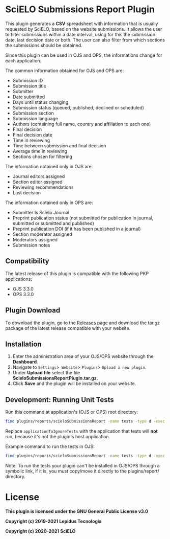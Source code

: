 # SciELO Submissions Report Plugin

This plugin generates a **CSV** spreadsheet with information that is usually requested by SciELO, based on the website submissions. It allows the user to filter submissions within a date interval, using for this the submission date, last decision date or both. The user can also filter from which sections the submissions should be obtained.

Since this plugin can be used in OJS and OPS, the informations change for each application.

The common information obtained for OJS and OPS are:
- Submission ID
- Submission title
- Submitter
- Date submitted
- Days until status changing
- Submission status (queued, published, declined or scheduled)
- Submission section
- Submission language
- Authors (containing full name, country and affiliation to each one)
- Final decision
- Final decision date
- Time in reviewing
- Time between submission and final decision
- Average time in reviewing
- Sections chosen for filtering

The information obtained only in OJS are:
- Journal editors assigned
- Section editor assigned
- Reviewing recommendations
- Last decision

The information obtained only in OPS are:
- Submitter Is Scielo Journal
- Preprint publication status (not submitted for publication in journal, submitted or submitted and published)
- Preprint publication DOI (if it has been published in a journal)
- Section moderator assigned
- Moderators assigned
- Submission notes


## Compatibility

The latest release of this plugin is compatible with the following PKP applications:

* OJS 3.3.0
* OPS 3.3.0


## Plugin Download

To download the plugin, go to the [Releases page](https://github.com/lepidus/scieloSubmissionsReport/releases) and download the tar.gz package of the latest release compatible with your website.

## Installation

1. Enter the administration area of ​​your OJS/OPS website through the __Dashboard__.
2. Navigate to `Settings`>` Website`> `Plugins`> `Upload a new plugin`.
3. Under __Upload file__ select the file __ScieloSubmissionsReportPlugin.tar.gz__.
4. Click __Save__ and the plugin will be installed on your website.

## Development: Running Unit Tests

Run this command at application's (OJS or OPS) root directory:

``` bash
find plugins/reports/scieloSubmissionsReport -name tests -type d -exec php lib/pkp/lib/vendor/phpunit/phpunit/phpunit --configuration lib/pkp/tests/phpunit-env2.xml --exclude-group applicationToIgnoreTests -v "{}" ";"
```

Replace `applicationToIgnoreTests` with the application that tests will **not** run, because it's not the plugin's host application.

Example command to run the tests in OJS:

``` bash
find plugins/reports/scieloSubmissionsReport -name tests -type d -exec php lib/pkp/lib/vendor/phpunit/phpunit/phpunit --configuration lib/pkp/tests/phpunit-env2.xml --exclude-group OPS -v "{}" ";"
```

Note: To run the tests your plugin can't be installed in OJS/OPS through a symbolic link,
if it is, you must copy/move it directly to the plugins/report/ directory.

# License
__This plugin is licensed under the GNU General Public License v3.0__

__Copyright (c) 2019-2021 Lepidus Tecnologia__

__Copyright (c) 2020-2021 SciELO__
